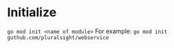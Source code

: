 # Initialize 
`go mod init <name of module>`
For example:
`go mod init guthub.com/pluralsight/webservice`